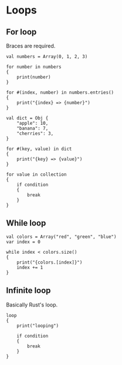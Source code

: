 # Loops

## For loop

Braces are required.

```thp
val numbers = Array(0, 1, 2, 3)

for number in numbers
{
    print(number)
}

for #(index, number) in numbers.entries()
{
    print("{index} => {number}")
}
```

```thp
val dict = Obj {
    "apple": 10,
    "banana": 7,
    "cherries": 3,
}

for #(key, value) in dict
{
    print("{key} => {value}")
}
```

```thp
for value in collection
{
    if condition
    {
        break
    }
}
```


## While loop

```thp
val colors = Array("red", "green", "blue")
var index = 0

while index < colors.size()
{
    print("{colors.[index]}")
    index += 1
}
```


## Infinite loop

Basically Rust's loop.

```thp
loop
{
    print("looping")

    if condition
    {
        break
    }
}
```










